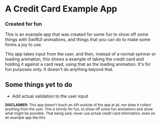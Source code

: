 # A Credit Card Example App
### Created for fun

This is an example app that was created for some fun to show off some things with SwiftUI animations, and things that you can do to make some forms a joy to use.

This app takes input from the user, and then, instead of a normal spinner or loading animation, this shows a example of taking the credit card and holding it against a card read, using that as the loading animation. It's for fun purposes only. It doesn't do anything beyond that.

## Some things yet to do
- Add actual validation to the user input

<sub>**DISCLAIMER:** This app doesn't touch an API outside of the app at all, nor does it collect anything from the user. This a strictly for fun, to show off some fun animations and show what might be possible. That being said, never use actual credit card information, even on an example app like this.</sub>
